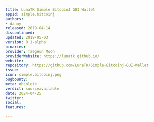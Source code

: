 ```yaml
---
title: LunaTK Simple BitcoinJ GUI Wallet
appId: simple.bitcoinj
authors:
- danny
released: 2019-04-14
discontinued: 
updated: 2019-05-03
version: 0.1-alpha
binaries: 
provider: Taegeun Moon
providerWebsite: https://lunatk.github.io/
website: 
repository: https://github.com/LunaTK/Simple-Bitcoinj-GUI-Wallet
issue: 
icon: simple.bitcoinj.png
bugbounty: 
meta: obsolete
verdict: sourceavailable
date: 2024-04-25
twitter: 
social: 
features: 

---
```


